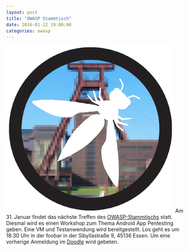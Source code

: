 ```yaml
---
layout: post
title: "OWASP Stammtisch"
date: 2016-01-22 19:00:00
categories: owasp
---
```


![Quelle: OWASP](/media/2016-10-17/owasp-ruhrpott.png)
Am 31. Januar findet das nächste Treffen des [OWASP-Stammtischs](https://www.owasp.org/index.php/OWASP_German_Chapter_Stammtisch_Initiative/Ruhrpott) statt. Diesmal wird es einen Workshop zum Thema Android App Pentesting geben. Eine VM und Testanwendung wird bereitgestellt. Los geht es um 18:30 Uhr in der foobar in der Sibyllastraße 9, 45136 Essen. Um eine vorherige Anmeldung im [Doodle](http://doodle.com/poll/fsub73dqv73uqix7) wird gebeten.